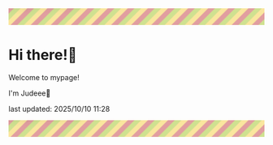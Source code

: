 <!-- Header image -->
<img src="./pokemon/pokemon_18.png" width="1000">

# Hi there!👋

Welcome to mypage!

I'm Judeee🐷

last updated: 2025/10/10 11:28

<!-- Footer image -->
<img src="./pokemon/pokemon_18.png" width="1000">
